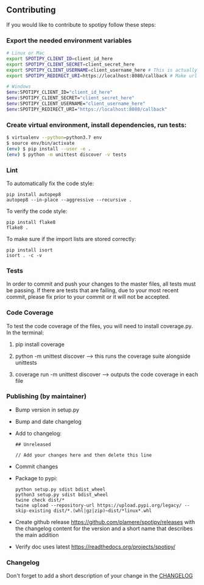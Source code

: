 ## Contributing

If you would like to contribute to spotipy follow these steps:

### Export the needed environment variables

```bash
# Linux or Mac
export SPOTIPY_CLIENT_ID=client_id_here
export SPOTIPY_CLIENT_SECRET=client_secret_here
export SPOTIPY_CLIENT_USERNAME=client_username_here # This is actually an id not spotify display name
export SPOTIPY_REDIRECT_URI=https://localhost:8080/callback # Make url is set in app you created to get your ID and SECRET

# Windows
$env:SPOTIPY_CLIENT_ID="client_id_here"
$env:SPOTIPY_CLIENT_SECRET="client_secret_here"
$env:SPOTIPY_CLIENT_USERNAME="client_username_here"
$env:SPOTIPY_REDIRECT_URI="https://localhost:8080/callback"
```

### Create virtual environment, install dependencies, run tests:

```bash
$ virtualenv --python=python3.7 env
$ source env/bin/activate
(env) $ pip install --user -e .
(env) $ python -m unittest discover -v tests
```

### Lint

To automatically fix the code style:

    pip install autopep8
    autopep8 --in-place --aggressive --recursive .

To verify the code style:

    pip install flake8
    flake8 .

To make sure if the import lists are stored correctly:

    pip install isort
    isort . -c -v

### Tests

In order to commit and push your changes to the master files, all tests must be passing. If there are tests that are failing, due to your most recent commit, please fix prior to your commit or it will not be accepted.

### Code Coverage

To test the code coverage of the files, you will need to install coverage.py. In the terminal:

1. pip install coverage

2. python -m unittest discover --> this runs the coverage suite alongside unittests

3. coverage run -m unittest discover --> outputs the code coverage in each file

### Publishing (by maintainer)

- Bump version in setup.py
- Bump and date changelog
- Add to changelog:

      ## Unreleased

      // Add your changes here and then delete this line

- Commit changes
- Package to pypi:

      python setup.py sdist bdist_wheel
      python3 setup.py sdist bdist_wheel
      twine check dist/*
      twine upload --repository-url https://upload.pypi.org/legacy/ --skip-existing dist/*.(whl|gz|zip)~dist/*linux*.whl

- Create github release https://github.com/plamere/spotipy/releases with the changelog content
  for the version and a short name that describes the main addition
- Verify doc uses latest https://readthedocs.org/projects/spotipy/

### Changelog

Don't forget to add a short description of your change in the [CHANGELOG](CHANGELOG.md)
